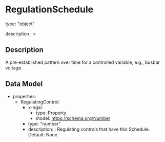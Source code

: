 # RegulationSchedule
type: "object"
description : >
## Description
A pre-established pattern over time for a controlled variable, e.g., busbar voltage.

## Data Model
  - properties:
    - RegulatingControl:
      - x-ngsi:
        - type: Property
        - model: https://schema.org/Number
      - type: "number"
      - description: : Regulating controls that have this Schedule. Default: None
